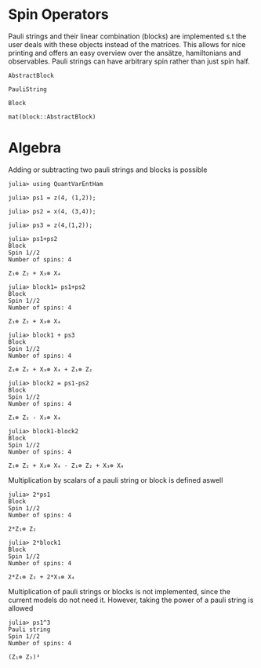 # Spin Operators

Pauli strings and their linear combination (blocks) are implemented s.t the user 
deals with these objects instead of the matrices.
This allows for nice printing and offers an easy overview over the ansätze, hamiltonians and observables. 
Pauli strings can have arbitrary spin rather than just spin half.
```@docs
AbstractBlock
```
```@docs
PauliString

```
```@docs
Block
```
```@docs
mat(block::AbstractBlock)
```

# Algebra

Adding or subtracting two pauli strings and blocks is possible 


```jldoctest algebra
julia> using QuantVarEntHam

julia> ps1 = z(4, (1,2));

julia> ps2 = x(4, (3,4));

julia> ps3 = z(4,(1,2));

julia> ps1+ps2
Block
Spin 1//2
Number of spins: 4

Z₁⊗ Z₂ + X₃⊗ X₄

julia> block1= ps1+ps2
Block
Spin 1//2
Number of spins: 4

Z₁⊗ Z₂ + X₃⊗ X₄

julia> block1 + ps3
Block
Spin 1//2
Number of spins: 4

Z₁⊗ Z₂ + X₃⊗ X₄ + Z₁⊗ Z₂

julia> block2 = ps1-ps2
Block
Spin 1//2
Number of spins: 4

Z₁⊗ Z₂ - X₃⊗ X₄

julia> block1-block2
Block
Spin 1//2
Number of spins: 4

Z₁⊗ Z₂ + X₃⊗ X₄ - Z₁⊗ Z₂ + X₃⊗ X₄

```

Multiplication by scalars of a pauli string or block is defined aswell
```jldoctest algebra
julia> 2*ps1
Block
Spin 1//2
Number of spins: 4

2*Z₁⊗ Z₂

julia> 2*block1
Block
Spin 1//2
Number of spins: 4

2*Z₁⊗ Z₂ + 2*X₃⊗ X₄

```

Multiplication of pauli strings or blocks is not implemented, since the current models do not need it. 
However, taking the power of a pauli string is allowed 
```jldoctest algebra 
julia> ps1^3
Pauli string
Spin 1//2
Number of spins: 4

(Z₁⊗ Z₂)³

```